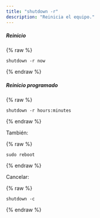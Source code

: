 ```yaml
---
title: "shutdown -r"
description: "Reinicia el equipo."
---
```

##### Reinicio

{% raw %}
~~~liquid
shutdown -r now
~~~
{% endraw %}

##### Reinicio programado

{% raw %}
~~~liquid
shutdown -r hours:minutes
~~~
{% endraw %}

También:

{% raw %}
~~~liquid
sudo reboot
~~~
{% endraw %}

Cancelar:

{% raw %}
~~~liquid
shutdown -c
~~~
{% endraw %}
